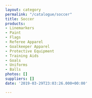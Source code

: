 ```yaml
---
layout: category
permalink: "/catalogue/soccer"
title: Soccer
products:
- Linemarkers
- Paint
- Flags
- Referee Apparel
- Goalkeeper Apparel
- Protective Equipment
- Training Aids
- Goals
- Uniforms
- Balls
photos: []
suppliers: []
date: '2019-03-29T23:03:26.000+00:00'

---
```

